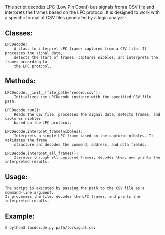 
This script decodes LPC (Low Pin Count) bus signals from a CSV file and interprets the frames 
based on the LPC protocol. It is designed to work with a specific format of CSV files generated 
by a logic analyzer.

## Classes:
    LPCDecode:
        A class to interpret LPC frames captured from a CSV file. It processes the signal data, 
        detects the start of frames, captures nibbles, and interprets the frames according to 
        the LPC protocol.

## Methods:
    LPCDecode.__init__(file_path="record.csv"):
        Initializes the LPCDecode instance with the specified CSV file path.

    LPCDecode.run():
        Reads the CSV file, processes the signal data, detects frames, and captures nibbles 
        based on the LPC protocol.

    LPCDecode.interpret_frame(nibbles):
        Interprets a single LPC frame based on the captured nibbles. It validates the frame 
        structure and decodes the command, address, and data fields.

    LPCDecode.interpret_all_frames():
        Iterates through all captured frames, decodes them, and prints the interpreted results.

## Usage:
    The script is executed by passing the path to the CSV file as a command-line argument. 
    It processes the file, decodes the LPC frames, and prints the interpreted results.

## Example:
    $ python3 lpcdecode.py path/to/signal.csv

